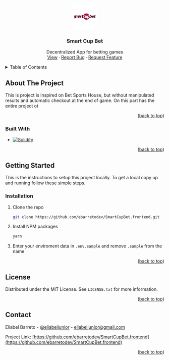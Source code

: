 <!-- Improved compatibility of back to top link: See: https://github.com/othneildrew/Best-README-Template/pull/73 -->
<a name="Smart Cup Bet"></a>
<!--
*** Thanks for checking out the Best-README-Template. If you have a suggestion
*** that would make this better, please fork the repo and create a pull request
*** or simply open an issue with the tag "enhancement".
*** Don't forget to give the project a star!
*** Thanks again! Now go create something AMAZING! :D
-->



<!-- PROJECT SHIELDS -->
<!--
*** I'm using markdown "reference style" links for readability.
*** Reference links are enclosed in brackets [ ] instead of parentheses ( ).
*** See the bottom of this document for the declaration of the reference variables
*** for contributors-url, forks-url, etc. This is an optional, concise syntax you may use.
*** https://www.markdownguide.org/basic-syntax/#reference-style-links
-->
<!-- [![Contributors][contributors-shield]][contributors-url]
[![Forks][forks-shield]][forks-url]
[![Stargazers][stars-shield]][stars-url]
[![Issues][issues-shield]][issues-url]
[![MIT License][license-shield]][license-url]
[![LinkedIn][linkedin-shield]][linkedin-url] -->



<!-- PROJECT LOGO -->
<br />
<div align="center">
  <a href="https://github.com/ebarretodev/SmartCupBet.frontend">
    <img src="images/logo512.png" alt="Logo" width="80" height="80">
  </a>

<h3 align="center">Smart Cup Bet</h3>

  <p align="center">
    Decentralized App for betting games
    <br />
    <a href="https://smartcupbet.web.app/">View</a>
    ·
    <a href="https://github.com/ebarretodev/SmartCupBet.frontend/issues">Report Bug</a>
    ·
    <a href="https://github.com/ebarretodev/SmartCupBet.frontend/issues">Request Feature</a>
  </p>
</div>



<!-- TABLE OF CONTENTS -->
<details>
  <summary>Table of Contents</summary>
  <ol>
    <li>
      <a href="#about-the-project">About The Project</a>
      <ul>
        <li><a href="#built-with">Built With</a></li>
      </ul>
    </li>
    <li>
      <a href="#getting-started">Getting Started</a>
      <ul>
        <li><a href="#installation">Installation</a></li>
      </ul>
    </li>
    <li><a href="#license">License</a></li>
    <li><a href="#contact">Contact</a></li>
  </ol>
</details>



<!-- ABOUT THE PROJECT -->
## About The Project

This is project is inspired on Bet Sports House, but without manipulated results and automatic checkout at the end of game. On this part has the entire project ot 

<p align="right">(<a href="#readme-top">back to top</a>)</p>



### Built With

* [![Solidity][Solidity-shield]][Solidity-url]


<p align="right">(<a href="#readme-top">back to top</a>)</p>



<!-- GETTING STARTED -->
## Getting Started

This is the instructions to setup this project locally.
To get a local copy up and running follow these simple steps.

### Installation


1. Clone the repo
   ```sh
   git clone https://github.com/ebarretodev/SmartCupBet.frontend.git
   ```
2. Install NPM packages
   ```sh
   yarn 
   ```
3. Enter your enviroment data in `.env.sample` and remove `.sample` from the name

<p align="right">(<a href="#readme-top">back to top</a>)</p>


<!-- LICENSE -->
## License

Distributed under the MIT License. See `LICENSE.txt` for more information.

<p align="right">(<a href="#readme-top">back to top</a>)</p>


<!-- CONTACT -->
## Contact

Eliabel Barreto - [@eliabeljunior](https://twitter.com/eliabeljunior) - eliabeljunior@gmail.com

Project Link: [https://github.com/ebarretodev/SmartCupBet.frontend](https://github.com/ebarretodev/SmartCupBet.frontend)

<p align="right">(<a href="#readme-top">back to top</a>)</p>


<!-- MARKDOWN LINKS & IMAGES -->
<!-- https://www.markdownguide.org/basic-syntax/#reference-style-links -->
[contributors-shield]: https://img.shields.io/github/contributors/github_username/repo_name.svg?style=for-the-badge
[contributors-url]: https://github.com/ebarretodev/SmartCupBet.frontend/graphs/contributors
[forks-shield]: https://img.shields.io/github/forks/github_username/repo_name.svg?style=for-the-badge
[forks-url]: https://github.com/ebarretodev/SmartCupBet.frontend/network/members
[stars-shield]: https://img.shields.io/github/stars/github_username/repo_name.svg?style=for-the-badge
[stars-url]: https://github.com/ebarretodev/SmartCupBet.frontend/stargazers
[issues-shield]: https://img.shields.io/github/issues/github_username/repo_name.svg?style=for-the-badge
[issues-url]: https://github.com/ebarretodev/SmartCupBet.frontend/issues
[license-shield]: https://img.shields.io/github/license/github_username/repo_name.svg?style=for-the-badge
[license-url]: https://github.com/ebarretodev/SmartCupBet.frontend/blob/master/LICENSE.txt
[linkedin-shield]: https://img.shields.io/badge/-LinkedIn-black.svg?style=for-the-badge&logo=linkedin&colorB=555
[linkedin-url]: https://linkedin.com/in/linkedin_username
[product-screenshot]:images/Browser.jpg
[React.js]: https://img.shields.io/badge/React-20232A?style=for-the-badge&logo=react&logoColor=61DAFB
[React-url]: https://reactjs.org/
[Solidity-shield]: https://img.shields.io/badge/Solidity-20232A?style=for-the-badge&logo=solidity&logoColor=D0D1D3
[Solidity-url]: https://docs.soliditylang.org/en/v0.8.17/index.html
